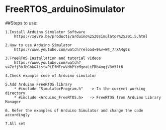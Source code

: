 # FreeRTOS_arduinoSimulator

##Steps to use:

	1.Install Arduino Simulator Software
		https://xevro.be/products/arduino%2520simulator%25201.5.html
		
	2.How to use Arduino Simulator 
		https://www.youtube.com/watch?reload=9&v=W4_7rXA4g0E
	
	3.FreeRTOS Installation and tutorial videos 
		https://www.youtube.com/watch?v=7efj3bJbGbk&list=PLEfMFrwVdbPYzMgeaLiFRb4ogjV8m3lt6
		
	4.Check example code of Arduino simulator 
		
	5.Add Arduino FreeRTOS library 
		* #include "SimulatorProgram.h"   -> In the current working directory
		* #include <Arduino_FreeRTOS.h>	  -> FreeRTOS from Arduino Library Manager
	
	6. Refer the examples of Arduino Simulator and change the code accordingly
	
	7.All set 
	
	
